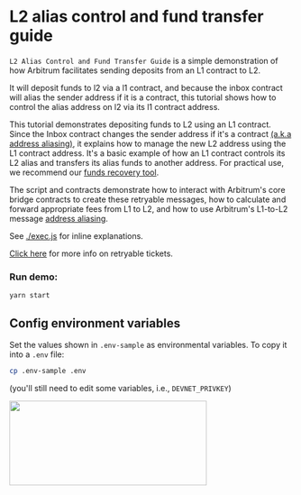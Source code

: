 # L2 alias control and fund transfer guide

`L2 Alias Control and Fund Transfer Guide` is a simple demonstration of how Arbitrum facilitates sending deposits from an L1 contract to L2.

It will deposit funds to l2 via a l1 contract, and because the inbox contract will alias the sender address if it is a contract,
this tutorial shows how to control the alias address on l2 via its l1 contract address.

This tutorial demonstrates depositing funds to L2 using an L1 contract. Since the Inbox contract changes the sender address if it's a contract [(a.k.a address aliasing)](https://docs.arbitrum.io/how-arbitrum-works/arbos/l1-l2-messaging#address-aliasing), it explains how to manage the new L2 address using the L1 contract address. It's a basic example of how an L1 contract controls its L2 alias and transfers its alias funds to another address. For practical use, we recommend our [funds recovery tool]((https://github.com/OffchainLabs/arbitrum-funds-recovery-tool)).

The script and contracts demonstrate how to interact with Arbitrum's core bridge contracts to create these retryable messages, how to calculate and forward appropriate fees from L1 to L2, and how to use Arbitrum's L1-to-L2 message [address aliasing](https://developer.offchainlabs.com/docs/l1_l2_messages#address-aliasing).

See [./exec.js](./scripts/exec.js) for inline explanations.

[Click here](https://developer.offchainlabs.com/docs/l1_l2_messages) for more info on retryable tickets.

### Run demo:

```
yarn start
```

## Config environment variables

Set the values shown in `.env-sample` as environmental variables. To copy it into a `.env` file:

```bash
cp .env-sample .env
```

(you'll still need to edit some variables, i.e., `DEVNET_PRIVKEY`)

<p align="left">
  <img width="350" height="150" src= "../../assets/logo.svg" />
</p>
